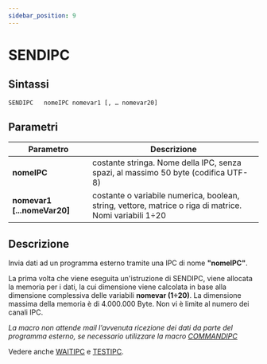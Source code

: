 ```yaml
---
sidebar_position: 9
---
```


# SENDIPC

## Sintassi

  ```
  SENDIPC	nomeIPC nomevar1 [, … nomevar20]
  ```

## Parametri
|Parametro                     | Descrizione                                                                                               |                
|------------------------------|-----------------------------------------------------------------------------------------------------------|
| **nomeIPC**                  | costante stringa. Nome della IPC, senza spazi, al massimo 50 byte (codifica UTF-8)                        |         
| **nomevar1 [...nomeVar20]**  | costante o variabile numerica, boolean, string, vettore, matrice o riga di matrice. Nomi variabili 1÷20   |         

## Descrizione
Invia dati ad un programma esterno tramite una IPC di nome **"nomeIPC"**.

La prima volta che viene eseguita un'istruzione di SENDIPC, viene allocata la memoria per i dati, la cui dimensione viene calcolata in base alla dimensione complessiva delle variabili **nomevar (1÷20)**. La dimensione massima della memoria è di 4.000.000 Byte. Non vi è limite al numero dei canali IPC.

_La macro non attende mail l’avvenuta ricezione dei dati da parte del programma esterno, se necessario utilizzare la macro [COMMANDIPC](COMMANDIPC.md)_

Vedere anche [WAITIPC](WAITIPC.md) e [TESTIPC](../Gestione-di-flusso/TESTIPC.md).
